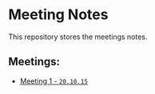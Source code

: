 # Meeting Notes
This repository stores the meetings notes.

## Meetings:
- [Meeting 1 - `20.10.15`](./blob/master/meeting-1/meeting-1-notes.md)